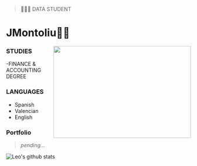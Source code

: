 > 👨🏻‍💻 DATA STUDENT

# JMontoliu🏄‍♂️

<img align="right" height="250" width="375" alt="" src="https://raw.githubusercontent.com/iampavangandhi/iampavangandhi/master/gifs/coder.gif" />

### STUDIES

-FINANCE & ACCOUNTING DEGREE


### LANGUAGES

- Spanish
- Valencian
- English

### Portfolio

> *pending...*

![Leo's github stats](https://github-readme-stats.vercel.app/api?username=mopig&show_icons=true&theme=dracula&hide=stars,issues)
